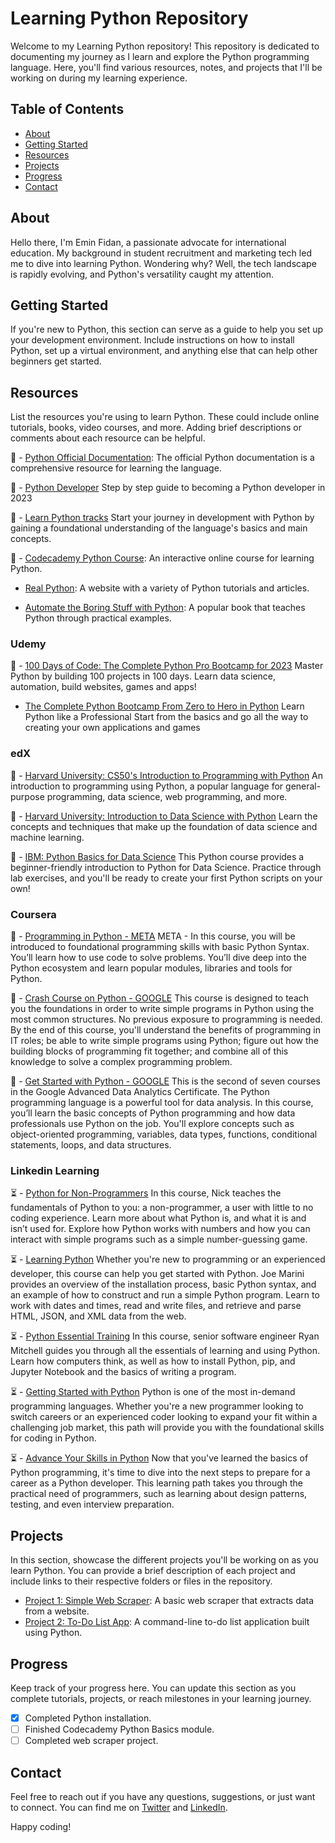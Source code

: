 # Learning Python Repository

Welcome to my Learning Python repository! This repository is dedicated to documenting my journey as I learn and explore the Python programming language. Here, you'll find various resources, notes, and projects that I'll be working on during my learning experience.

## Table of Contents

- [About](#about)
- [Getting Started](#getting-started)
- [Resources](#resources)
- [Projects](#projects)
- [Progress](#progress)
- [Contact](#contact)

## About

Hello there, I'm Emin Fidan, a passionate advocate for international education. My background in student recruitment and marketing tech led me to dive into learning Python. Wondering why? Well, the tech landscape is rapidly evolving, and Python's versatility caught my attention.

## Getting Started

If you're new to Python, this section can serve as a guide to help you set up your development environment. Include instructions on how to install Python, set up a virtual environment, and anything else that can help other beginners get started.

## Resources

List the resources you're using to learn Python. These could include online tutorials, books, video courses, and more. Adding brief descriptions or comments about each resource can be helpful.



:pill: - [Python Official Documentation](https://docs.python.org/): The official Python documentation is a comprehensive resource for learning the language.

:rocket: - [Python Developer](https://roadmap.sh/python) Step by step guide to becoming a Python developer in 2023

 :calendar: - [Learn Python tracks](https://hyperskill.org/categories/1) Start your journey in development with Python by gaining a foundational understanding of the language's basics and main concepts.

:closed_lock_with_key: - [Codecademy Python Course](https://www.codecademy.com/learn/learn-python-3): An interactive online course for learning Python.

- [Real Python](https://realpython.com/): A website with a variety of Python tutorials and articles.

- [Automate the Boring Stuff with Python](https://automatetheboringstuff.com/): A popular book that teaches Python through practical examples.

### Udemy

 :calendar: - [100 Days of Code: The Complete Python Pro Bootcamp for 2023](https://www.udemy.com/course/100-days-of-code/) Master Python by building 100 projects in 100 days. Learn data science, automation, build websites, games and apps!

- [The Complete Python Bootcamp From Zero to Hero in Python](https://www.udemy.com/course/complete-python-bootcamp) Learn Python like a Professional Start from the basics and go all the way to creating your own applications and games

### edX

 :calendar: - [Harvard University: CS50's Introduction to Programming with Python](https://www.edx.org/learn/python/harvard-university-cs50-s-introduction-to-programming-with-python) An introduction to programming using Python, a popular language for general-purpose programming, data science, web programming, and more.

:closed_lock_with_key: - [Harvard University: Introduction to Data Science with Python](https://www.edx.org/learn/data-science/harvard-university-introduction-to-data-science-with-python) Learn the concepts and techniques that make up the foundation of data science and machine learning.

:closed_lock_with_key: - [IBM: Python Basics for Data Science](https://www.edx.org/learn/python/ibm-python-basics-for-data-science) This Python course provides a beginner-friendly introduction to Python for Data Science. Practice through lab exercises, and you'll be ready to create your first Python scripts on your own!

### Coursera

:closed_lock_with_key: - [Programming in Python - META](https://www.coursera.org/learn/programming-in-python) META - In this course, you will be introduced to foundational programming skills with basic Python Syntax. You’ll learn how to use code to solve problems. You’ll dive deep into the Python ecosystem and learn popular modules, libraries and tools for Python. 

:closed_lock_with_key: - [Crash Course on Python - GOOGLE](https://www.coursera.org/learn/python-crash-course) This course is designed to teach you the foundations in order to write simple programs in Python using the most common structures. No previous exposure to programming is needed. By the end of this course, you'll understand the benefits of programming in IT roles; be able to write simple programs using Python; figure out how the building blocks of programming fit together; and combine all of this knowledge to solve a complex programming problem. 

:closed_lock_with_key: - [Get Started with Python - GOOGLE](https://www.coursera.org/learn/get-started-with-python)  This is the second of seven courses in the Google Advanced Data Analytics Certificate. The Python programming language is a powerful tool for data analysis. In this course, you’ll learn the basic concepts of Python programming and how data professionals use Python on the job. You'll explore concepts such as object-oriented programming, variables, data types, functions, conditional statements, loops, and data structures. 

### Linkedin Learning

:hourglass_flowing_sand: - [Python for Non-Programmers](https://www.linkedin.com/learning/python-for-non-programmers) In this course, Nick teaches the fundamentals of Python to you: a non-programmer, a user with little to no coding experience. Learn more about what Python is, and what it is and isn’t used for. Explore how Python works with numbers and how you can interact with simple programs such as a simple number-guessing game. 

:hourglass_flowing_sand: - [Learning Python](https://www.linkedin.com/learning/learning-python-14393370) Whether you're new to programming or an experienced developer, this course can help you get started with Python. Joe Marini provides an overview of the installation process, basic Python syntax, and an example of how to construct and run a simple Python program. Learn to work with dates and times, read and write files, and retrieve and parse HTML, JSON, and XML data from the web.

:hourglass_flowing_sand: - [Python Essential Training](https://www.linkedin.com/learning/python-essential-training-18764650) In this course, senior software engineer Ryan Mitchell guides you through all the essentials of learning and using Python. Learn how computers think, as well as how to install Python, pip, and Jupyter Notebook and the basics of writing a program. 

:hourglass_flowing_sand: - [Getting Started with Python](https://www.linkedin.com/learning/paths/getting-started-with-python) Python is one of the most in-demand programming languages. Whether you're a new programmer looking to switch careers or an experienced coder looking to expand your fit within a challenging job market, this path will provide you with the foundational skills for coding in Python.

:hourglass_flowing_sand: - [Advance Your Skills in Python](https://www.linkedin.com/learning/paths/advance-your-skills-in-python-8969631) Now that you've learned the basics of Python programming, it's time to dive into the next steps to prepare for a career as a Python developer. This learning path takes you through the practical need of programmers, such as learning about design patterns, testing, and even interview preparation.





## Projects

In this section, showcase the different projects you'll be working on as you learn Python. You can provide a brief description of each project and include links to their respective folders or files in the repository.

- [Project 1: Simple Web Scraper](/projects/project1/): A basic web scraper that extracts data from a website.
- [Project 2: To-Do List App](/projects/project2/): A command-line to-do list application built using Python.

## Progress

Keep track of your progress here. You can update this section as you complete tutorials, projects, or reach milestones in your learning journey.

- [x] Completed Python installation.
- [ ] Finished Codecademy Python Basics module.
- [ ] Completed web scraper project.

## Contact

Feel free to reach out if you have any questions, suggestions, or just want to connect. You can find me on [Twitter](https://twitter.com/emindevrimfidan) and [LinkedIn](https://linkedin.com/in/emindevrimfidan).

Happy coding!
